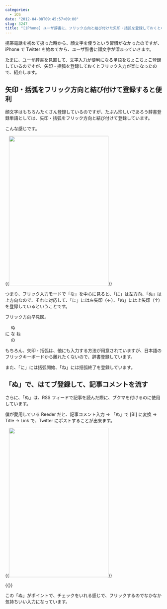 ```yaml
---
categories:
  - iOS
date: "2012-04-08T09:45:57+09:00"
slug: 3247
title: "[iPhone] ユーザ辞書に、フリック方向と結び付けた矢印・括弧を登録しておくとなかなか便利"
---
```


携帯電話を初めて扱った時から、顔文字を使うという習慣がなかったのですが、iPhone で Twitter を始めてから、ユーザ辞書に顔文字が溜まっていきます。

たまに、ユーザ辞書を見直して、文字入力が便利になる単語をちょこちょこ登録しているのですが、矢印・括弧を登録しておくとフリック入力が楽になったので、紹介します。

## 矢印・括弧をフリック方向と結び付けて登録すると便利

顔文字はもちろんたくさん登録しているのですが、たぶん珍しいであろう辞書登録単語としては、矢印・括弧をフリック方向と結び付けて登録しています。

こんな感じです。

{{<img alt="" src="/images/2012/04/3247_1.png" width="320" height="480">}}

つまり、フリック入力モードで「な」を中心に見ると、「に」は左方向、「ぬ」は上方向なので、それに対応して、「に」には左矢印（←）、「ぬ」には上矢印（↑）を登録しているということです。

フリック方向早見図。

　 ぬ  
に な ね  
　 の  

もちろん、矢印・括弧は、他にも入力する方法が用意されていますが、日本語のフリックキーボードから離れたくないので、辞書登録しています。

また、「に」には括弧開始、「ね」には括弧終了を登録しています。

## 「ぬ」で、はてブ登録して、記事コメントを流す

さらに、「ぬ」は、RSS フィードで記事を読んだ際に、ブクマを付けるのに使用しています。

僕が愛用している Reeder だと、記事コメント入力 → 「ぬ」で [B!] に変換 → Title → Link で、Twitter にポストすることが出来ます。

{{<img alt="" src="/images/2012/04/3247_2.png" width="320" height="480">}}

{{<app id="325502379" title="Reeder 2.5.4（￥250）" src="http://a1.mzstatic.com/us/r1000/071/Purple/ce/0f/10/mzl.ljyldzsg.100x100-75.png">}}

この「ぬ」がポイントで、チェックをいれる感じで、フリックするのでなかなか気持ちいい入力になっています。
